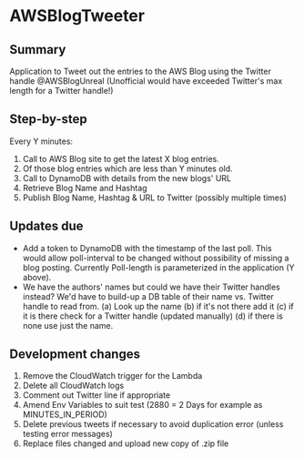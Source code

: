 # AWSBlogTweeter

## Summary
Application to Tweet out the entries to the AWS Blog using the Twitter handle @AWSBlogUnreal (Unofficial would have exceeded Twitter's max length for a Twitter handle!)

## Step-by-step
Every Y minutes:
1. Call to AWS Blog site to get the latest X blog entries.
2. Of those blog entries which are less than Y minutes old.
3. Call to DynamoDB with details from the new blogs' URL
4. Retrieve Blog Name and Hashtag
5. Publish Blog Name, Hashtag & URL to Twitter (possibly multiple times)

## Updates due
- Add a token to DynamoDB with the timestamp of the last poll. This would allow poll-interval to be changed without possibility of missing a blog posting. Currently Poll-length is parameterized in the application (Y above).
- We have the authors' names but could we have their Twitter handles instead? We'd have to build-up a DB table of their name vs. Twitter handle to read from. (a) Look up the name (b) if it's not there add it (c) if it is there check for a Twitter handle (updated manually) (d) if there is none use just the name. 

## Development changes
1. Remove the CloudWatch trigger for the Lambda
2. Delete all CloudWatch logs
3. Comment out Twitter line if appropriate
4. Amend Env Variables to suit test (2880 = 2 Days for example as MINUTES_IN_PERIOD)
5. Delete previous tweets if necessary to avoid duplication error (unless testing error messages)
6. Replace files changed and upload new copy of .zip file
